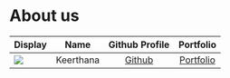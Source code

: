 # About us

| Display                                             |   Name    |        Github Profile         |                  Portfolio                   |
|-----------------------------------------------------|:---------:|:-----------------------------:|:--------------------------------------------:|
| ![](https://via.placeholder.com/100.png?text=Photo) | Keerthana | [Github](https://github.com/) | [Portfolio](docs/team/KeerthanaBanukumar.md) |
